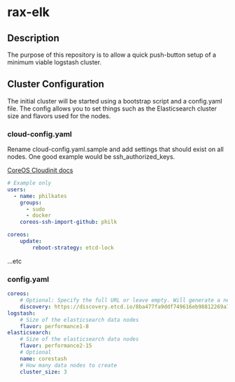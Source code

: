 rax-elk
=======

## Description

The purpose of this repository is to allow a quick push-button setup of a minimum viable logstash cluster.

## Cluster Configuration

The initial cluster will be started using a bootstrap script and a config.yaml file. The config allows you to set things such as the Elasticsearch cluster size and flavors used for the nodes.

### cloud-config.yaml

Rename cloud-config.yaml.sample and add settings that should exist on all nodes. One good example would be ssh_authorized_keys.

[CoreOS Cloudinit docs](http://coreos.com/docs/cluster-management/setup/cloudinit-cloud-config/)

```yaml
# Example only
users:
  - name: philkates
    groups:
      - sudo
      - docker
    coreos-ssh-import-github: philk

coreos:
    update:
        reboot-strategy: etcd-lock

```
...etc

### config.yaml

```yaml
coreos:
    # Optional: Specify the full URL or leave empty. Will generate a new discovery id for the cluster if empty
    discovery: https://discovery.etcd.io/8ba477fa9ddf749616eb98812269a726
logstash:
    # Size of the elasticsearch data nodes
    flavor: performance1-8
elasticsearch:
    # Size of the elasticsearch data nodes
    flavor: performance2-15
    # Optional
    name: corestash
    # How many data nodes to create
    cluster_size: 3
```

